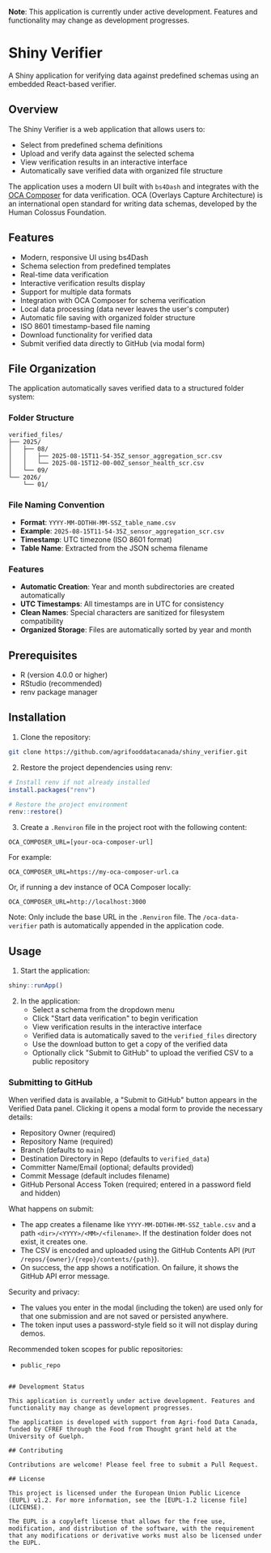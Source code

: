**Note**: This application is currently under active development. Features and functionality may change as development progresses.

# Shiny Verifier

A Shiny application for verifying data against predefined schemas using an embedded React-based verifier.

## Overview

The Shiny Verifier is a web application that allows users to:
- Select from predefined schema definitions
- Upload and verify data against the selected schema
- View verification results in an interactive interface
- Automatically save verified data with organized file structure

The application uses a modern UI built with `bs4Dash` and integrates with the [OCA Composer](https://github.com/agrifooddatacanada/OCA_Composer) for data verification. OCA (Overlays Capture Architecture) is an international open standard for writing data schemas, developed by the Human Colossus Foundation.

## Features

- Modern, responsive UI using bs4Dash
- Schema selection from predefined templates
- Real-time data verification
- Interactive verification results display
- Support for multiple data formats
- Integration with OCA Composer for schema verification
- Local data processing (data never leaves the user's computer)
- Automatic file saving with organized folder structure
- ISO 8601 timestamp-based file naming
- Download functionality for verified data
- Submit verified data directly to GitHub (via modal form)

## File Organization

The application automatically saves verified data to a structured folder system:

### Folder Structure
```
verified_files/
├── 2025/
│   ├── 08/
│   │   ├── 2025-08-15T11-54-35Z_sensor_aggregation_scr.csv
│   │   └── 2025-08-15T12-00-00Z_sensor_health_scr.csv
│   └── 09/
└── 2026/
    └── 01/
```

### File Naming Convention
- **Format**: `YYYY-MM-DDTHH-MM-SSZ_table_name.csv`
- **Example**: `2025-08-15T11-54-35Z_sensor_aggregation_scr.csv`
- **Timestamp**: UTC timezone (ISO 8601 format)
- **Table Name**: Extracted from the JSON schema filename

### Features
- **Automatic Creation**: Year and month subdirectories are created automatically
- **UTC Timestamps**: All timestamps are in UTC for consistency
- **Clean Names**: Special characters are sanitized for filesystem compatibility
- **Organized Storage**: Files are automatically sorted by year and month

## Prerequisites

- R (version 4.0.0 or higher)
- RStudio (recommended)
- renv package manager

## Installation

1. Clone the repository:
```bash
git clone https://github.com/agrifooddatacanada/shiny_verifier.git
```

2. Restore the project dependencies using renv:
```R
# Install renv if not already installed
install.packages("renv")

# Restore the project environment
renv::restore()
```

3. Create a `.Renviron` file in the project root with the following content:
```
OCA_COMPOSER_URL=[your-oca-composer-url]
```

For example:
```
OCA_COMPOSER_URL=https://my-oca-composer-url.ca
```

Or, if running a dev instance of OCA Composer locally:
```
OCA_COMPOSER_URL=http://localhost:3000
```

Note: Only include the base URL in the `.Renviron` file. The `/oca-data-verifier` path is automatically appended in the application code.

## Usage

1. Start the application:
```R
shiny::runApp()
```

2. In the application:
   - Select a schema from the dropdown menu
   - Click "Start data verification" to begin verification
   - View verification results in the interactive interface
   - Verified data is automatically saved to the `verified_files` directory
   - Use the download button to get a copy of the verified data
   - Optionally click "Submit to GitHub" to upload the verified CSV to a public repository

### Submitting to GitHub

When verified data is available, a "Submit to GitHub" button appears in the Verified Data panel. Clicking it opens a modal form to provide the necessary details:

- Repository Owner (required)
- Repository Name (required)
- Branch (defaults to `main`)
- Destination Directory in Repo (defaults to `verified_data`)
- Committer Name/Email (optional; defaults provided)
- Commit Message (default includes filename)
- GitHub Personal Access Token (required; entered in a password field and hidden)

What happens on submit:
- The app creates a filename like `YYYY-MM-DDTHH-MM-SSZ_table.csv` and a path `<dir>/<YYYY>/<MM>/<filename>`. If the destination folder does not exist, it creates one.
- The CSV is encoded and uploaded using the GitHub Contents API (`PUT /repos/{owner}/{repo}/contents/{path}`).
- On success, the app shows a notification. On failure, it shows the GitHub API error message.

Security and privacy:
- The values you enter in the modal (including the token) are used only for that one submission and are not saved or persisted anywhere.
- The token input uses a password-style field so it will not display during demos.

Recommended token scopes for public repositories:
- `public_repo`
```

## Development Status

This application is currently under active development. Features and functionality may change as development progresses.

The application is developed with support from Agri-food Data Canada, funded by CFREF through the Food from Thought grant held at the University of Guelph.

## Contributing

Contributions are welcome! Please feel free to submit a Pull Request.

## License

This project is licensed under the European Union Public Licence (EUPL) v1.2. For more information, see the [EUPL-1.2 license file](LICENSE).

The EUPL is a copyleft license that allows for the free use, modification, and distribution of the software, with the requirement that any modifications or derivative works must also be licensed under the EUPL.
